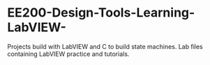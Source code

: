 # EE200-Design-Tools-Learning-LabVIEW-
Projects build with LabVIEW and C to build state machines. Lab files containing LabVIEW practice and tutorials.
